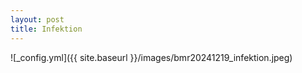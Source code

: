 ```yaml
---
layout: post
title: Infektion
---
```


![_config.yml]({{ site.baseurl }}/images/bmr20241219_infektion.jpeg)
